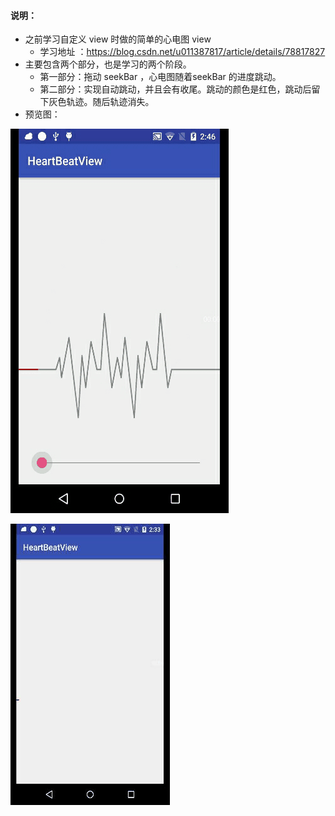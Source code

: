 #### 说明：
- 之前学习自定义 view 时做的简单的心电图 view
    - 学习地址 ：https://blog.csdn.net/u011387817/article/details/78817827 
- 主要包含两个部分，也是学习的两个阶段。
    - 第一部分：拖动 seekBar ，心电图随着seekBar 的进度跳动。
    - 第二部分：实现自动跳动，并且会有收尾。跳动的颜色是红色，跳动后留下灰色轨迹。随后轨迹消失。
- 预览图：

![image](https://github.com/TioiT/HeartBeatView/blob/master/gif/heartBeat1.gif)

![image](https://github.com/TioiT/HeartBeatView/blob/master/gif/heartBeat2.gif)
